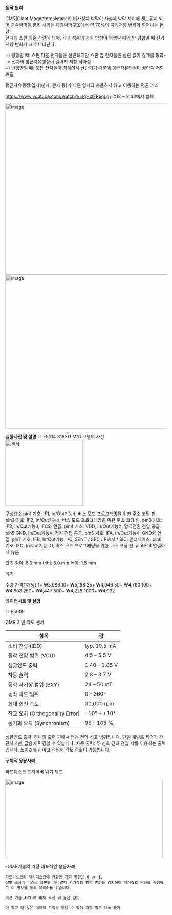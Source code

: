 **동작 원리**

GMR(Giant Magnetoresistance)
비자성체 박막이 자성체 박막 사이에 샌드위치 되어 금속박막을 분리 시키는 다층박막구조에서 약 70%의 자기저항 변화가 일어나는 현상\
전자의 스핀 의존 산란에 의해, 각 자성층의 자화 방향이 평행일 때와 반 평행일 때 전기 저항 변화가 크게 나타난다.

+) 평행일 때: 스핀 다운 전자들은 산란되지만 스핀 업 전자들은 산란 없이 경계를 통과--> 전자의 평균자유행정이 길어져 저항 작아짐\
+) 반평행일 때: 모든 전자들이 경계에서 산란되기 때문에 평균자유행정이 짧아져 저항 커짐

평균자유행정:입자(분자, 원자 등)가 다른 입자와 충돌하지 않고 이동하는 평균 거리

https://www.youtube.com/watch?v=lqHcIFReqLg\
2:13 ~ 2:43에서 발췌

<img width="1169" height="532" alt="image" src="https://github.com/user-attachments/assets/b7b6c175-fa3a-416a-bbb0-dc6322d2c360" />
<img width="1140" height="480" alt="image" src="https://github.com/user-attachments/assets/3a58d2bd-d21f-42e8-b19b-0174136e3759" />












**실물사진 및 설명**
TLE5014 S16XU MA1 모델의 사진
<img width="242" height="205" alt="센서" src="https://github.com/user-attachments/assets/29920d3f-9cb8-42e5-b687-b284cb5badd0" />

구성요소
pin1
기호: IF1,	In/Out기능:I,	버스 모드 프로그래밍을 위한 주소 코딩 핀.
pin2
기호: IF2,	In/Out기능:I,	버스 모드 프로그래밍을 위한 주소 코딩 핀.
pin3
기호: IF3,	In/Out기능:I,	IFC와 연결.
pin4
기호: VDD,  In/Out기능X, 	양극전원 전압 공급.
pin5
GND,	In/Out기능X,	접지 전압 공급.
pin6
기호: IFA, In/Out기능X, 	GND와 연결.
pin7
기호: IFB, In/Out기능:	I/O,	SENT / SPC / PWM / SICI 인터페이스.
pin8
기호: IFC, In/Out기능:	O,	버스 모드 프로그래밍을 위한 주소 코딩 핀.
pin9-16	 연결하지 않음

크기
길이: 6.0 mm
너비: 5.0 mm
높이: 1.5 mm


가격

수량	가격(1개당)
1+	  ₩5,986
10+	  ₩5,198
25+  	₩4,946
50+  	₩4,780
100+	₩4,608
250+	₩4,447
500+	₩4,228
1000+ ₩4,032











**데이터시트 및 설명**

TLE5009

GMR 기반 각도 센서 

| 항목                          | 값             |
| --------------------------- | ------------- |
| 소비 전류 (IDD)                 | typ. 10.5 mA  |
| 동작 전압 범위 (VDD)              | 4.5 – 5.5 V   |
| 싱글엔드 출력                     | 1.40 – 1.85 V |
| 차동 출력                       | 2.8 – 3.7 V   |
| 동작 자기장 범위 (BXY)             | 24 – 50 mT    |
| 동작 각도 범위                    | 0 – 360°      |
| 최대 회전 속도                    | 30,000 rpm    |
| 직교 오차 (Orthogonality Error) | -10° ~ +10°   |
| 동기화 오차 (Synchronism)        | 95 – 105 %    |

싱글엔드 출력: 하나의 출력 핀에서 얻는 전압 신호 범위입니다. 단일 채널로 제어가 간단하지만, 잡음에 민감할 수 있습니다.
차동 출력: 두 신호 간의 전압 차를 이용하는 출력입니다. 노이즈에 강하고 정밀한 각도 검출이 가능합니다.














**구체적 응용사례**


하드디스크 드라이버 읽기 헤드

<img width="492" height="247" alt="image" src="https://github.com/user-attachments/assets/18356f3b-7edf-4b03-b78b-4aa6a717fb91" />

  -GMR기술의 가장 대표적인 응용사례
  
    하드디스크의 자기디스크에 저장된 자회 방향은 0 or 1,
    GMR 소자가 디스크 표면을 지나갈때 자기장의 방향 변화를 감지하여 저항값의 변화를 측정하고 이 정보를 통해 데이터를 읽습니다.

    이전 기술(AMR)에 비해 수십 배 높은 감도

    더 작고 더 많은 데이터 트랙을 읽을 수 있어 저장 밀도 대폭 증가






















